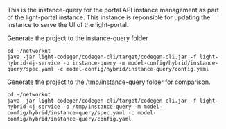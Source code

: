 This is the instance-query for the portal API instance management as part of the light-portal instance. This instance is reponsible for updating the instance to serve the UI of the light-portal.

Generate the project to the instance-query folder

```
cd ~/networknt
java -jar light-codegen/codegen-cli/target/codegen-cli.jar -f light-hybrid-4j-service -o instance-query -m model-config/hybrid/instance-query/spec.yaml -c model-config/hybrid/instance-query/config.yaml
```

Generate the project to the /tmp/instance-query folder for comparison. 

```
cd ~/networknt
java -jar light-codegen/codegen-cli/target/codegen-cli.jar -f light-hybrid-4j-service -o /tmp/instance-query -m model-config/hybrid/instance-query/spec.yaml -c model-config/hybrid/instance-query/config.yaml
```
